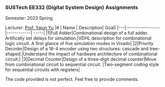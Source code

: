 ### SUSTech EE332 (Digital System Design) Assignments

Semester: 2023 Spring

Lecturer: [Prof. Yajun Yu](https://www.sustech.edu.cn/en/faculties/yuyajun.html)
|#  | Name | Description| Goal|
|---|-----------------|------------| -----|
|1|Full Adder|Combinational design of a full adder. Artifically set delays for simulation.|VDHL description for combinational logic circuit. A first glance of five simulation modes in Vivado|
|2|Priority Decoder|Design of a 16-4 encoder using two structures: cascade and tree-shaped.|Understand the impact of hardware architecture of combinational circuit.|
|3|Decimal Counter|Design of a three-digit decimal counter|Move from combinational circuit to sequential circuit. |Two-segment coding style for sequential circuits with registers| 

The code provided is not perfect. Feel free to provide comments.
